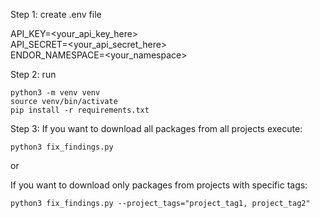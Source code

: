 Step 1: create .env file  

API_KEY=<your_api_key_here>  
API_SECRET=<your_api_secret_here>  
ENDOR_NAMESPACE=<your_namespace>  

Step 2: run

```
python3 -m venv venv  
source venv/bin/activate  
pip install -r requirements.txt  
```

Step 3:
If you want to download all packages from all projects execute:
```
python3 fix_findings.py 
```
or 

If you want to download only packages from projects with specific tags:
```
python3 fix_findings.py --project_tags="project_tag1, project_tag2"
```


